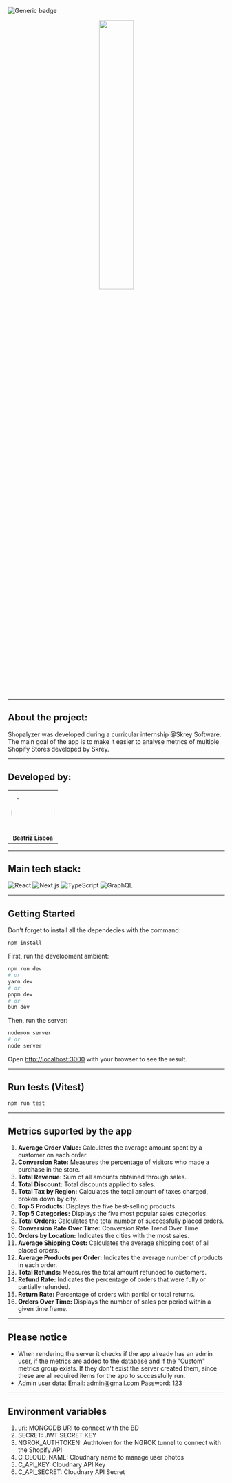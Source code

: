 ![Generic badge](https://img.shields.io/badge/Status-In_Progress-blue)

<div align="center">
<img src="https://res.cloudinary.com/ditdnslga/image/upload/v1748943689/logo_shopalyzer_f9ze8y.png" width="40%" />
</div>

<hr>

## About the project:

Shopalyzer was developed during a curricular internship @Skrey Software. 
The main goal of the app is to make it easier to analyse metrics of multiple Shopify Stores developed by Skrey.

<hr>

## Developed by:

<table align="center">
    <tr>
        <td align="center">
        <img style="border-radius: 50%; width="100px;"" src="https://avatars.githubusercontent.com/u/99557581?v=4" width="100px;"><br>
        <sub>
        <b>Beatriz Lisboa</br>
        </td>
    </tr>
</table>

<hr>

## Main tech stack:

![React](https://shields.io/badge/React-3178C6?logo=React&logoColor=FFF&style=for-the-badge)
![Next.js](https://shields.io/badge/Next.js-3178C6?logo=nextdorjs&logoColor=FFF&style=for-the-badge)
![TypeScript](https://shields.io/badge/TypeScript-3178C6?logo=TypeScript&logoColor=FFF&style=for-the-badge)
![GraphQL](https://shields.io/badge/GraphQL-3178C6?logo=GraphQL&logoColor=FFF&style=for-the-badge)

<hr>

## Getting Started

Don't forget to install all the dependecies with the command:

```bash
npm install
```

First, run the development ambient:

```bash
npm run dev
# or
yarn dev
# or
pnpm dev
# or
bun dev
```

Then, run the server:

```bash
nodemon server
# or
node server
```

Open [http://localhost:3000](http://localhost:3000) with your browser to see the result.

<hr>

## Run tests (Vitest)
```bash
npm run test
```

<hr>

## Metrics suported by the app
1. <b>Average Order Value:</b> Calculates the average amount spent by a customer on each order.
2. <b>Conversion Rate:</b> Measures the percentage of visitors who made a purchase in the store.
3. <b>Total Revenue:</b> Sum of all amounts obtained through sales.
4. <b>Total Discount:</b> Total discounts applied to sales.
5. <b>Total Tax by Region:</b> Calculates the total amount of taxes charged, broken down by city.
6. <b>Top 5 Products:</b> Displays the five best-selling products.
7. <b>Top 5 Categories:</b> Displays the five most popular sales categories.
8. <b>Total Orders:</b> Calculates the total number of successfully placed orders.
9. <b>Conversion Rate Over Time:</b> Conversion Rate Trend Over Time
10. <b>Orders by Location:</b> Indicates the cities with the most sales.
11. <b>Average Shipping Cost:</b> Calculates the average shipping cost of all placed orders.
12. <b>Average Products per Order:</b> Indicates the average number of products in each order.
13. <b>Total Refunds:</b> Measures the total amount refunded to customers.
14. <b>Refund Rate:</b> Indicates the percentage of orders that were fully or partially refunded.
15. <b>Return Rate:</b> Percentage of orders with partial or total returns.
16. <b>Orders Over Time:</b> Displays the number of sales per period within a given time frame.

<hr>

## Please notice
- When rendering the server it checks if the app already has an admin user, if the metrics are added to the database and if the "Custom" metrics group exists. If they don't exist the server created them, since these are all required items for the app to successfully run.
- Admin user data:
  Email: admin@gmail.com
  Password: 123

<hr>

## Environment variables
1. uri: MONGODB URI to connect with the BD
2. SECRET: JWT SECRET KEY
3. NGROK_AUTHTOKEN: Authtoken for the NGROK tunnel to connect with the Shopify API
4. C_CLOUD_NAME: Cloudnary name to manage user photos
5. C_API_KEY: Cloudnary API Key
6. C_API_SECRET: Cloudnary API Secret
